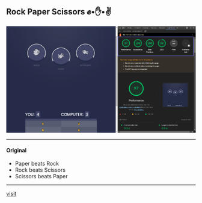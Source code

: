 ## Rock Paper Scissors ✊•✋•✌️

<img src="./banner.png">

<hr>

#### Original

- Paper beats Rock
- Rock beats Scissors
- Scissors beats Paper

<hr>
<a href="https://rock-paper-scissors-rho-nine.vercel.app/">visit</a>
